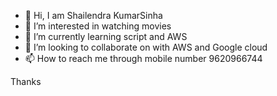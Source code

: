 - 👋 Hi, I am Shailendra KumarSinha
- 👀 I’m interested in watching movies
- 🌱 I’m currently learning script and AWS
- 💞️ I’m looking to collaborate on with AWS and Google cloud
- 📫 How to reach me through mobile number 9620966744

Thanks
